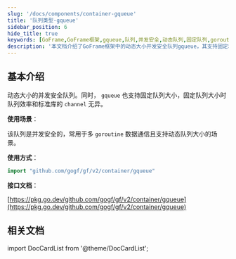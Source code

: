 ```yaml
---
slug: '/docs/components/container-gqueue'
title: '队列类型-gqueue'
sidebar_position: 6
hide_title: true
keywords: [GoFrame,GoFrame框架,gqueue,队列,并发安全,动态队列,固定队列,goroutine,数据通信,Go语言]
description: '本文档介绍了GoFrame框架中的动态大小并发安全队列gqueue，其支持固定和动态大小队列的功能，与标准库的channel效率相当。gqueue特别适合于多goroutine之间的数据通信，并为开发者提供了简便且强大的并发处理能力。'
---
```


## 基本介绍

动态大小的并发安全队列。同时， `gqueue` 也支持固定队列大小，固定队列大小时队列效率和标准库的 `channel` 无异。

**使用场景**：

该队列是并发安全的，常用于多 `goroutine` 数据通信且支持动态队列大小的场景。

**使用方式**：

```go
import "github.com/gogf/gf/v2/container/gqueue"
```

**接口文档**：

[https://pkg.go.dev/github.com/gogf/gf/v2/container/gqueue](https://pkg.go.dev/github.com/gogf/gf/v2/container/gqueue)

## 相关文档

import DocCardList from '@theme/DocCardList';

<DocCardList />